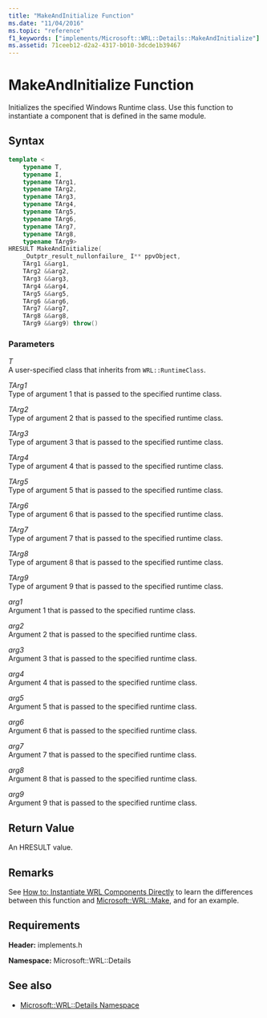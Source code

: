 ```yaml
---
title: "MakeAndInitialize Function"
ms.date: "11/04/2016"
ms.topic: "reference"
f1_keywords: ["implements/Microsoft::WRL::Details::MakeAndInitialize"]
ms.assetid: 71ceeb12-d2a2-4317-b010-3dcde1b39467
---
```

# MakeAndInitialize Function

Initializes the specified Windows Runtime class. Use this function to instantiate a component that is defined in the same module.

## Syntax

```cpp
template <
    typename T,
    typename I,
    typename TArg1,
    typename TArg2,
    typename TArg3,
    typename TArg4,
    typename TArg5,
    typename TArg6,
    typename TArg7,
    typename TArg8,
    typename TArg9>
HRESULT MakeAndInitialize(
    _Outptr_result_nullonfailure_ I** ppvObject,
    TArg1 &&arg1,
    TArg2 &&arg2,
    TArg3 &&arg3,
    TArg4 &&arg4,
    TArg5 &&arg5,
    TArg6 &&arg6,
    TArg7 &&arg7,
    TArg8 &&arg8,
    TArg9 &&arg9) throw()
```

### Parameters

*T*<br/>
A user-specified class that inherits from `WRL::RuntimeClass`.

*TArg1*<br/>
Type of argument 1 that is passed to the specified runtime class.

*TArg2*<br/>
Type of argument 2 that is passed to the specified runtime class.

*TArg3*<br/>
Type of argument 3 that is passed to the specified runtime class.

*TArg4*<br/>
Type of argument 4 that is passed to the specified runtime class.

*TArg5*<br/>
Type of argument 5 that is passed to the specified runtime class.

*TArg6*<br/>
Type of argument 6 that is passed to the specified runtime class.

*TArg7*<br/>
Type of argument 7 that is passed to the specified runtime class.

*TArg8*<br/>
Type of argument 8 that is passed to the specified runtime class.

*TArg9*<br/>
Type of argument 9 that is passed to the specified runtime class.

*arg1*<br/>
Argument 1 that is passed to the specified runtime class.

*arg2*<br/>
Argument 2 that is passed to the specified runtime class.

*arg3*<br/>
Argument 3 that is passed to the specified runtime class.

*arg4*<br/>
Argument 4 that is passed to the specified runtime class.

*arg5*<br/>
Argument 5 that is passed to the specified runtime class.

*arg6*<br/>
Argument 6 that is passed to the specified runtime class.

*arg7*<br/>
Argument 7 that is passed to the specified runtime class.

*arg8*<br/>
Argument 8 that is passed to the specified runtime class.

*arg9*<br/>
Argument 9 that is passed to the specified runtime class.

## Return Value

An HRESULT value.

## Remarks

See [How to: Instantiate WRL Components Directly](how-to-instantiate-wrl-components-directly.md) to learn the differences between this function and [Microsoft::WRL::Make](make-function.md), and for an example.

## Requirements

**Header:** implements.h

**Namespace:** Microsoft::WRL::Details

## See also

- [Microsoft::WRL::Details Namespace](microsoft-wrl-details-namespace.md)
